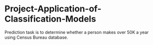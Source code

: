 # Project-Application-of-Classification-Models

Prediction task is to determine whether a person makes over 50K a year using Census Bureau database.
